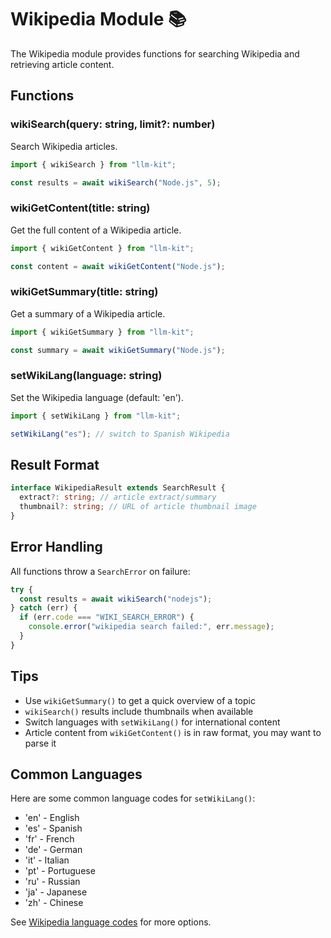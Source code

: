# Wikipedia Module 📚

The Wikipedia module provides functions for searching Wikipedia and retrieving article content.

## Functions

### wikiSearch(query: string, limit?: number)

Search Wikipedia articles.

```typescript
import { wikiSearch } from "llm-kit";

const results = await wikiSearch("Node.js", 5);
```

### wikiGetContent(title: string)

Get the full content of a Wikipedia article.

```typescript
import { wikiGetContent } from "llm-kit";

const content = await wikiGetContent("Node.js");
```

### wikiGetSummary(title: string)

Get a summary of a Wikipedia article.

```typescript
import { wikiGetSummary } from "llm-kit";

const summary = await wikiGetSummary("Node.js");
```

### setWikiLang(language: string)

Set the Wikipedia language (default: 'en').

```typescript
import { setWikiLang } from "llm-kit";

setWikiLang("es"); // switch to Spanish Wikipedia
```

## Result Format

```typescript
interface WikipediaResult extends SearchResult {
  extract?: string; // article extract/summary
  thumbnail?: string; // URL of article thumbnail image
}
```

## Error Handling

All functions throw a `SearchError` on failure:

```typescript
try {
  const results = await wikiSearch("nodejs");
} catch (err) {
  if (err.code === "WIKI_SEARCH_ERROR") {
    console.error("wikipedia search failed:", err.message);
  }
}
```

## Tips

- Use `wikiGetSummary()` to get a quick overview of a topic
- `wikiSearch()` results include thumbnails when available
- Switch languages with `setWikiLang()` for international content
- Article content from `wikiGetContent()` is in raw format, you may want to parse it

## Common Languages

Here are some common language codes for `setWikiLang()`:

- 'en' - English
- 'es' - Spanish
- 'fr' - French
- 'de' - German
- 'it' - Italian
- 'pt' - Portuguese
- 'ru' - Russian
- 'ja' - Japanese
- 'zh' - Chinese

See [Wikipedia language codes](https://en.wikipedia.org/wiki/List_of_Wikipedias) for more options.
